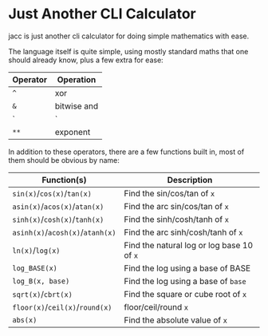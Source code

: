 # Just Another CLI Calculator

jacc is just another cli calculator for doing simple mathematics with
ease.

The language itself is quite simple, using mostly standard maths that
one should already know, plus a few extra for ease:

| Operator | Operation   |
| -------- | ----------- |
| `^`      | xor         |
| `&`      | bitwise and |
| `|`      | bitwise or  |
| `**`     | exponent    |

In addition to these operators, there are a few functions built in, most
of them should be obvious by name:

| Function(s)                      | Description                                |
| -------------------------------- | ------------------------------------------ |
| `sin(x)`/`cos(x)`/`tan(x)`       | Find the sin/cos/tan of `x`                |
| `asin(x)`/`acos(x)`/`atan(x)`    | Find the arc sin/cos/tan of `x`            |
| `sinh(x)`/`cosh(x)`/`tanh(x)`    | Find the sinh/cosh/tanh of `x`             |
| `asinh(x)`/`acosh(x)`/`atanh(x)` | Find the arc sinh/cosh/tanh of `x`         |
| `ln(x)`/`log(x)`                 | Find the natural log or log base 10 of `x` |
| `log_BASE(x)`                    | Find the log using a base of BASE          |
| `log_B(x, base)`                 | Find the log using a base of `base`        |
| `sqrt(x)`/`cbrt(x)`              | Find the square or cube root of `x`        |
| `floor(x)`/`ceil(x)`/`round(x)`  | floor/ceil/round `x`                       |
| `abs(x)`                         | Find the absolute value of `x`             |
